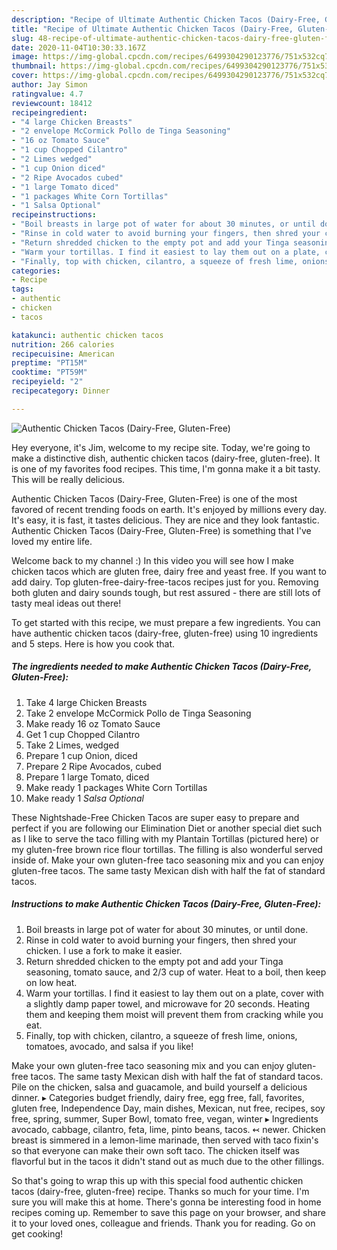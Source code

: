 ```yaml
---
description: "Recipe of Ultimate Authentic Chicken Tacos (Dairy-Free, Gluten-Free)"
title: "Recipe of Ultimate Authentic Chicken Tacos (Dairy-Free, Gluten-Free)"
slug: 48-recipe-of-ultimate-authentic-chicken-tacos-dairy-free-gluten-free
date: 2020-11-04T10:30:33.167Z
image: https://img-global.cpcdn.com/recipes/6499304290123776/751x532cq70/authentic-chicken-tacos-dairy-free-gluten-free-recipe-main-photo.jpg
thumbnail: https://img-global.cpcdn.com/recipes/6499304290123776/751x532cq70/authentic-chicken-tacos-dairy-free-gluten-free-recipe-main-photo.jpg
cover: https://img-global.cpcdn.com/recipes/6499304290123776/751x532cq70/authentic-chicken-tacos-dairy-free-gluten-free-recipe-main-photo.jpg
author: Jay Simon
ratingvalue: 4.7
reviewcount: 18412
recipeingredient:
- "4 large Chicken Breasts"
- "2 envelope McCormick Pollo de Tinga Seasoning"
- "16 oz Tomato Sauce"
- "1 cup Chopped Cilantro"
- "2 Limes wedged"
- "1 cup Onion diced"
- "2 Ripe Avocados cubed"
- "1 large Tomato diced"
- "1 packages White Corn Tortillas"
- "1 Salsa Optional"
recipeinstructions:
- "Boil breasts in large pot of water for about 30 minutes, or until done."
- "Rinse in cold water to avoid burning your fingers, then shred your chicken. I use a fork to make it easier."
- "Return shredded chicken to the empty pot and add your Tinga seasoning, tomato sauce, and 2/3 cup of water. Heat to a boil, then keep on low heat."
- "Warm your tortillas. I find it easiest to lay them out on a plate, cover with a slightly damp paper towel, and microwave for 20 seconds. Heating them and keeping them moist will prevent them from cracking while you eat."
- "Finally, top with chicken, cilantro, a squeeze of fresh lime, onions, tomatoes, avocado, and salsa if you like!"
categories:
- Recipe
tags:
- authentic
- chicken
- tacos

katakunci: authentic chicken tacos 
nutrition: 266 calories
recipecuisine: American
preptime: "PT15M"
cooktime: "PT59M"
recipeyield: "2"
recipecategory: Dinner

---
```



![Authentic Chicken Tacos (Dairy-Free, Gluten-Free)](https://img-global.cpcdn.com/recipes/6499304290123776/751x532cq70/authentic-chicken-tacos-dairy-free-gluten-free-recipe-main-photo.jpg)

Hey everyone, it's Jim, welcome to my recipe site. Today, we're going to make a distinctive dish, authentic chicken tacos (dairy-free, gluten-free). It is one of my favorites food recipes. This time, I'm gonna make it a bit tasty. This will be really delicious.

Authentic Chicken Tacos (Dairy-Free, Gluten-Free) is one of the most favored of recent trending foods on earth. It's enjoyed by millions every day. It's easy, it is fast, it tastes delicious. They are nice and they look fantastic. Authentic Chicken Tacos (Dairy-Free, Gluten-Free) is something that I've loved my entire life.

Welcome back to my channel :) In this video you will see how I make chicken tacos which are gluten free, dairy free and yeast free. If you want to add dairy. Top gluten-free-dairy-free-tacos recipes just for you. Removing both gluten and dairy sounds tough, but rest assured - there are still lots of tasty meal ideas out there!


To get started with this recipe, we must prepare a few ingredients. You can have authentic chicken tacos (dairy-free, gluten-free) using 10 ingredients and 5 steps. Here is how you cook that.

<!--inarticleads1-->

##### The ingredients needed to make Authentic Chicken Tacos (Dairy-Free, Gluten-Free):

1. Take 4 large Chicken Breasts
1. Take 2 envelope McCormick Pollo de Tinga Seasoning
1. Make ready 16 oz Tomato Sauce
1. Get 1 cup Chopped Cilantro
1. Take 2 Limes, wedged
1. Prepare 1 cup Onion, diced
1. Prepare 2 Ripe Avocados, cubed
1. Prepare 1 large Tomato, diced
1. Make ready 1 packages White Corn Tortillas
1. Make ready 1 *Salsa Optional*


These Nightshade-Free Chicken Tacos are super easy to prepare and perfect if you are following our Elimination Diet or another special diet such as I like to serve the taco filling with my Plantain Tortillas (pictured here) or my gluten-free brown rice flour tortillas. The filling is also wonderful served inside of. Make your own gluten-free taco seasoning mix and you can enjoy gluten-free tacos. The same tasty Mexican dish with half the fat of standard tacos. 

<!--inarticleads2-->

##### Instructions to make Authentic Chicken Tacos (Dairy-Free, Gluten-Free):

1. Boil breasts in large pot of water for about 30 minutes, or until done.
1. Rinse in cold water to avoid burning your fingers, then shred your chicken. I use a fork to make it easier.
1. Return shredded chicken to the empty pot and add your Tinga seasoning, tomato sauce, and 2/3 cup of water. Heat to a boil, then keep on low heat.
1. Warm your tortillas. I find it easiest to lay them out on a plate, cover with a slightly damp paper towel, and microwave for 20 seconds. Heating them and keeping them moist will prevent them from cracking while you eat.
1. Finally, top with chicken, cilantro, a squeeze of fresh lime, onions, tomatoes, avocado, and salsa if you like!


Make your own gluten-free taco seasoning mix and you can enjoy gluten-free tacos. The same tasty Mexican dish with half the fat of standard tacos. Pile on the chicken, salsa and guacamole, and build yourself a delicious dinner. ▸ Categories budget friendly, dairy free, egg free, fall, favorites, gluten free, Independence Day, main dishes, Mexican, nut free, recipes, soy free, spring, summer, Super Bowl, tomato free, vegan, winter ▸ Ingredients avocado, cabbage, cilantro, feta, lime, pinto beans, tacos. ↢ newer. Chicken breast is simmered in a lemon-lime marinade, then served with taco fixin&#39;s so that everyone can make their own soft taco. The chicken itself was flavorful but in the tacos it didn&#39;t stand out as much due to the other fillings. 

So that's going to wrap this up with this special food authentic chicken tacos (dairy-free, gluten-free) recipe. Thanks so much for your time. I'm sure you will make this at home. There's gonna be interesting food in home recipes coming up. Remember to save this page on your browser, and share it to your loved ones, colleague and friends. Thank you for reading. Go on get cooking!
